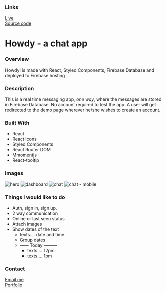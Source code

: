 ### Links

[Live](https://howdy-db709.web.app) \
[Source code](https://github.com/FyerBall/Howdy)


# Howdy - a chat app

### Overview

Howdy! is made with React, Styled Components, Firebase Database and deployed to Firebase hosting

### Description

This is a real time messaging app, _one way_, where the messages are stored in Firebase Database. No account required to test the app. A user will get redirected to the demo page wherever he/she wishes to create an account.

### Built With

- React
- React Icons
- Styled Components
- React Router DOM
- Mmomentjs
- React-tooltip

### Images

![hero](https://dl.airtable.com/.attachmentThumbnails/bdd8a8968107b186e67adaa7cd6f148f/3e2dbc6d)
![dashboard](https://dl.airtable.com/.attachmentThumbnails/c083c7ee09803b57f554d8d3c3b67214/a0f60864)
![chat](https://dl.airtable.com/.attachmentThumbnails/a661382ccab8ab97194e87a8bf0a45d2/405c2996)
![chat - mobile](https://dl.airtable.com/.attachmentThumbnails/790230a558958df8f823a1b90d109473/b54a0c98)

### Things I would like to do

- Auth, sign in, sign up.
- 2 way communication
- Online or last seen status
- Attach images
- Show dates of the text
  - texts…. date and time
  - Group dates
  - —— Today ———
    - texts…. 12pm
    - texts…. 1pm


### Contact

[Email me](mailto:meshari@meshariabid.com?subject=[GitHub]) \
[Portfolio](https://meshariabid.com/)



